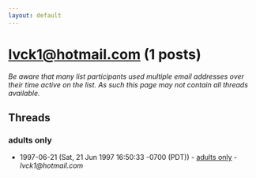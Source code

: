 ```yaml
---
layout: default
---
```


# lvck1@hotmail.com (1 posts)

_Be aware that many list participants used multiple email addresses over their time active on the list. As such this page may not contain all threads available._

## Threads

### adults only
+ 1997-06-21 (Sat, 21 Jun 1997 16:50:33 -0700 (PDT)) - [adults only](/archive/1997/06/738d84afd88224153accc7e2b830067d58fcdd4e6d926d13f453c76e62ffe5d9) - _lvck1@hotmail.com_

